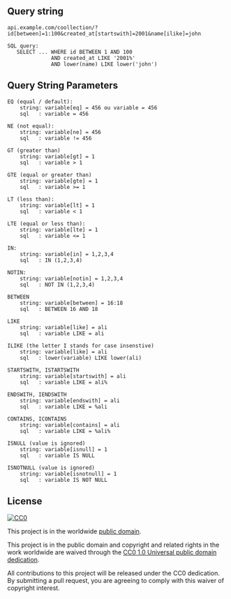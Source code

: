 
## Query string

    api.example.com/coollection/?id[between]=1:100&created_at[startswith]=2001&name[ilike]=john

    SQL query:
       SELECT ... WHERE id BETWEEN 1 AND 100
                  AND created_at LIKE '2001%'
                  AND lower(name) LIKE lower('john')


## Query String Parameters

    EQ (equal / default):
        string: variable[eq] = 456 ou variable = 456
        sql   : variable = 456

    NE (not equal):
        string: variable[ne] = 456
        sql   : variable != 456

    GT (greater than)
        string: variable[gt] = 1
        sql   : variable > 1

    GTE (equal or greater than)
        string: variable[gte] = 1
        sql   : variable >= 1

    LT (less than):
        string: variable[lt] = 1
        sql   : variable < 1

    LTE (equal or less than):
        string: variable[lte] = 1
        sql   : variable <= 1

    IN:
        string: variable[in] = 1,2,3,4  
        sql   : IN (1,2,3,4)

    NOTIN:
        string: variable[notin] = 1,2,3,4  
        sql   : NOT IN (1,2,3,4)

    BETWEEN
        string: variable[between] = 16:18
        sql   : BETWEEN 16 AND 18

    LIKE
        string: variable[like] = ali
        sql   : variable LIKE = ali

    ILIKE (the letter I stands for case insenstive)
        string: variable[like] = ali
        sql   : lower(variable) LIKE lower(ali)

    STARTSWITH, ISTARTSWITH
        string: variable[startswith] = ali
        sql   : variable LIKE = ali%

    ENDSWITH, IENDSWITH
        string: variable[endswith] = ali
        sql   : variable LIKE = %ali

    CONTAINS, ICONTAINS
        string: variable[contains] = ali
        sql   : variable LIKE = %ali%
    
    ISNULL (value is ignored)
        string: variable[isnull] = 1
        sql   : variable IS NULL

    ISNOTNULL (value is ignored)
        string: variable[isnotnull] = 1
        sql   : variable IS NOT NULL


## License ##

[![CC0](https://licensebuttons.net/p/zero/1.0/88x31.png)](https://creativecommons.org/publicdomain/zero/1.0/)

This project is in the worldwide [public domain](LICENSE).

This project is in the public domain and copyright and related rights in the work worldwide are waived through the [CC0 1.0 Universal public domain dedication](https://creativecommons.org/publicdomain/zero/1.0/).

All contributions to this project will be released under the CC0 dedication. By submitting a pull request, you are agreeing to comply with this waiver of copyright interest.